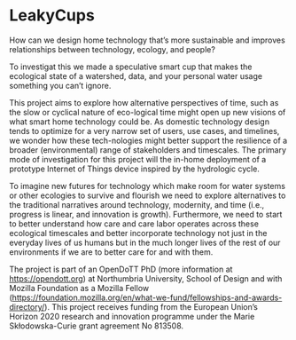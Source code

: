 # LeakyCups
How can we design home technology that’s more sustainable and improves relationships between technology, ecology, and people?

To investigat this we made a speculative smart cup that makes the ecological state of a watershed, data, and your personal water usage something you can’t ignore. 

This project aims to explore how alternative perspectives of time, such as the slow or cyclical nature of eco-logical time might open up new visions of what smart home technology could be. As domestic technology design tends to optimize for a very narrow set of users, use cases, and timelines, we wonder how these tech-nologies might better support the resilience of a broader (environmental) range of stakeholders and timescales. The primary mode of investigation for this project will the in-home deployment of a prototype Internet of Things device inspired by the hydrologic cycle. 

To imagine new futures for technology which make room for water systems or other ecologies to survive and flourish we need to explore alternatives to the traditional narratives around technology, modernity, and time (i.e., progress is linear, and innovation is growth). Furthermore, we need to start to better understand how care and care labor operates across these ecological timescales and better incorporate technology not just in the everyday lives of us humans but in the much longer lives of the rest of our environments if we are to better care for and with them.  

The project is part of an OpenDoTT PhD (more information at https://opendott.org) at Northumbria University, School of Design and with Mozilla Foundation as a Mozilla Fellow (https://foundation.mozilla.org/en/what-we-fund/fellowships-and-awards-directory/). This project receives funding from the European Union’s Horizon 2020 research and innovation programme under the Marie Skłodowska-Curie grant agreement No 813508.
